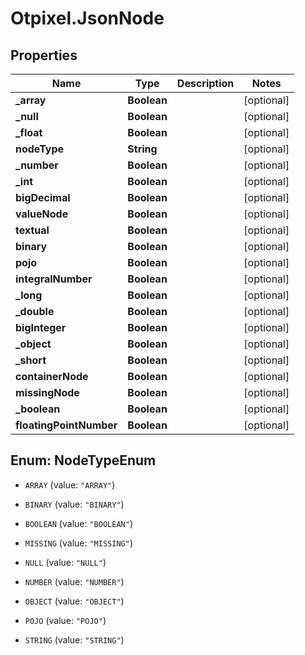 # Otpixel.JsonNode

## Properties
Name | Type | Description | Notes
------------ | ------------- | ------------- | -------------
**_array** | **Boolean** |  | [optional] 
**_null** | **Boolean** |  | [optional] 
**_float** | **Boolean** |  | [optional] 
**nodeType** | **String** |  | [optional] 
**_number** | **Boolean** |  | [optional] 
**_int** | **Boolean** |  | [optional] 
**bigDecimal** | **Boolean** |  | [optional] 
**valueNode** | **Boolean** |  | [optional] 
**textual** | **Boolean** |  | [optional] 
**binary** | **Boolean** |  | [optional] 
**pojo** | **Boolean** |  | [optional] 
**integralNumber** | **Boolean** |  | [optional] 
**_long** | **Boolean** |  | [optional] 
**_double** | **Boolean** |  | [optional] 
**bigInteger** | **Boolean** |  | [optional] 
**_object** | **Boolean** |  | [optional] 
**_short** | **Boolean** |  | [optional] 
**containerNode** | **Boolean** |  | [optional] 
**missingNode** | **Boolean** |  | [optional] 
**_boolean** | **Boolean** |  | [optional] 
**floatingPointNumber** | **Boolean** |  | [optional] 


<a name="NodeTypeEnum"></a>
## Enum: NodeTypeEnum


* `ARRAY` (value: `"ARRAY"`)

* `BINARY` (value: `"BINARY"`)

* `BOOLEAN` (value: `"BOOLEAN"`)

* `MISSING` (value: `"MISSING"`)

* `NULL` (value: `"NULL"`)

* `NUMBER` (value: `"NUMBER"`)

* `OBJECT` (value: `"OBJECT"`)

* `POJO` (value: `"POJO"`)

* `STRING` (value: `"STRING"`)




